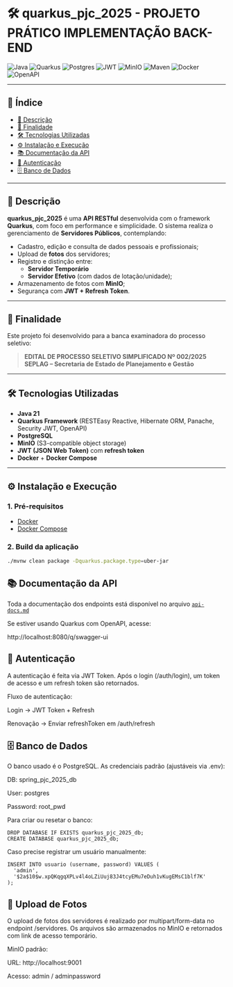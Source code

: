 # 🛠️ quarkus_pjc_2025 - PROJETO PRÁTICO IMPLEMENTAÇÃO BACK-END

![Java](https://img.shields.io/badge/java-%23ED8B00.svg?style=for-the-badge&logo=openjdk&logoColor=white)
![Quarkus](https://img.shields.io/badge/Quarkus-4695EB?style=for-the-badge&logo=quarkus&logoColor=white)
![Postgres](https://img.shields.io/badge/postgres-%23316192.svg?style=for-the-badge&logo=postgresql&logoColor=white)
![JWT](https://img.shields.io/badge/JWT-black?style=for-the-badge&logo=JSON%20web%20tokens)
![MinIO](https://img.shields.io/badge/MinIO-EF2D5E?style=for-the-badge&logo=min.io&logoColor=white)
![Maven](https://img.shields.io/badge/maven-C71A36?style=for-the-badge&logo=apachemaven&logoColor=white)
![Docker](https://img.shields.io/badge/docker-%230db7ed.svg?style=for-the-badge&logo=docker&logoColor=white)
![OpenAPI](https://img.shields.io/badge/OpenAPI-6BA539?style=for-the-badge&logo=openapi-initiative&logoColor=white)

---

## 📌 Índice

- [📄 Descrição](#descrição)
- [🎯 Finalidade](#finalidade)
- [🛠️ Tecnologias Utilizadas](#tecnologias-utilizadas)
- [⚙️ Instalação e Execução](#instalação-e-execução)
- [📚 Documentação da API](#documentação-da-api)
- [🔐 Autenticação](#autenticação)
- [🗄️ Banco de Dados](#banco-de-dados)

---

## 📄 Descrição

**quarkus_pjc_2025** é uma **API RESTful** desenvolvida com o framework **Quarkus**, com foco em performance e simplicidade. O sistema realiza o gerenciamento de **Servidores Públicos**, contemplando:

- Cadastro, edição e consulta de dados pessoais e profissionais;
- Upload de **fotos** dos servidores;
- Registro e distinção entre:
    - **Servidor Temporário**
    - **Servidor Efetivo** (com dados de lotação/unidade);
- Armazenamento de fotos com **MinIO**;
- Segurança com **JWT + Refresh Token**.

---

## 🎯 Finalidade

Este projeto foi desenvolvido para a banca examinadora do processo seletivo:

> **EDITAL DE PROCESSO SELETIVO SIMPLIFICADO Nº 002/2025**  
> **SEPLAG – Secretaria de Estado de Planejamento e Gestão**

---

## 🛠️ Tecnologias Utilizadas

- **Java 21**
- **Quarkus Framework** (RESTEasy Reactive, Hibernate ORM, Panache, Security JWT, OpenAPI)
- **PostgreSQL**
- **MinIO** (S3-compatible object storage)
- **JWT (JSON Web Token)** com **refresh token**
- **Docker** + **Docker Compose**

---

## ⚙️ Instalação e Execução

### 1. Pré-requisitos

- [Docker](https://www.docker.com/)
- [Docker Compose](https://docs.docker.com/compose/)

### 2. Build da aplicação

```bash
./mvnw clean package -Dquarkus.package.type=uber-jar
```

## 📚 Documentação da API
Toda a documentação dos endpoints está disponível no arquivo [`api-docs.md`](./api-docs.md)

Se estiver usando Quarkus com OpenAPI, acesse:

http://localhost:8080/q/swagger-ui

## 🔐 Autenticação
A autenticação é feita via JWT Token. Após o login (/auth/login), um token de acesso e um refresh token são retornados.

Fluxo de autenticação:

Login → JWT Token + Refresh

Renovação → Enviar refreshToken em /auth/refresh

## 🗄️ Banco de Dados
O banco usado é o PostgreSQL. As credenciais padrão (ajustáveis via .env):

DB: spring_pjc_2025_db

User: postgres

Password: root_pwd

Para criar ou resetar o banco:
```
DROP DATABASE IF EXISTS quarkus_pjc_2025_db;
CREATE DATABASE quarkus_pjc_2025_db;
```
Caso precise registrar um usuário manualmente:
```
INSERT INTO usuario (username, password) VALUES (
  'admin',
  '$2a$10$w.xpQKqgqXPLv4l4oLZiUuj83J4tcyEMu7eDuh1vKugEMsC1blf7K'
);
```

## 📸 Upload de Fotos
O upload de fotos dos servidores é realizado por multipart/form-data no endpoint /servidores. 
Os arquivos são armazenados no MinIO e retornados com link de acesso temporário.

MinIO padrão:

URL: http://localhost:9001

Acesso: admin / adminpassword


